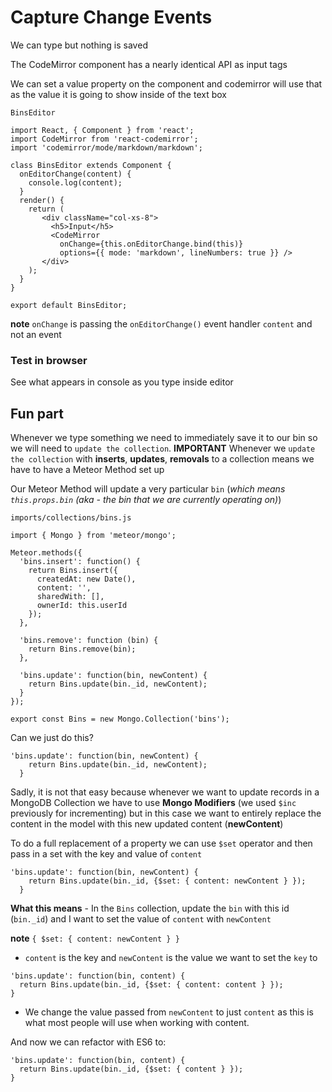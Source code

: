 # Capture Change Events
We can type but nothing is saved

The CodeMirror component has a nearly identical API as input tags

We can set a value property on the component and codemirror will use that as the value it is going to show inside of the text box

`BinsEditor`

```
import React, { Component } from 'react';
import CodeMirror from 'react-codemirror';
import 'codemirror/mode/markdown/markdown';

class BinsEditor extends Component {
  onEditorChange(content) {
    console.log(content);
  }
  render() {
    return (
       <div className="col-xs-8">
         <h5>Input</h5>
         <CodeMirror
           onChange={this.onEditorChange.bind(this)}
           options={{ mode: 'markdown', lineNumbers: true }} />
       </div>
    );
  }
}

export default BinsEditor;
```

**note** `onChange` is passing the `onEditorChange()` event handler `content` and not an event

### Test in browser
See what appears in console as you type inside editor

## Fun part
Whenever we type something we need to immediately save it to our bin so we will need to `update the collection`. **IMPORTANT** Whenever we `update the collection` with **inserts**, **updates**, **removals** to a collection means we have to have a Meteor Method set up

Our Meteor Method will update a very particular `bin` (_which means `this.props.bin` (aka - the bin that we are currently operating on)_)

`imports/collections/bins.js`

```
import { Mongo } from 'meteor/mongo';

Meteor.methods({
  'bins.insert': function() {
    return Bins.insert({
      createdAt: new Date(),
      content: '',
      sharedWith: [],
      ownerId: this.userId
    });
  },

  'bins.remove': function (bin) {
    return Bins.remove(bin);
  },

  'bins.update': function(bin, newContent) {
    return Bins.update(bin._id, newContent);
  }
});

export const Bins = new Mongo.Collection('bins');
```

Can we just do this?

```
'bins.update': function(bin, newContent) {
    return Bins.update(bin._id, newContent);
  }
```

Sadly, it is not that easy because whenever we want to update records in a MongoDB Collection we have to use **Mongo Modifiers** (we used `$inc` previously for incrementing) but in this case we want to entirely replace the content in the model with this new updated content (**newContent**)

To do a full replacement of a property we can use `$set` operator and then pass in a set with the key and value of `content`

```
'bins.update': function(bin, newContent) {
    return Bins.update(bin._id, {$set: { content: newContent } });
  }
```

**What this means** - In the `Bins` collection, update the `bin` with this id (`bin._id`) and I want to set the value of `content` with `newContent`

**note** `{ $set: { content: newContent } }`

* `content` is the key and `newContent` is the value we want to set the `key` to

```
'bins.update': function(bin, content) {
  return Bins.update(bin._id, {$set: { content: content } });
}
```

* We change the value passed from `newContent` to just `content` as this is what most people will use when working with content.

And now we can refactor with ES6 to:

```
'bins.update': function(bin, content) {
  return Bins.update(bin._id, {$set: { content } });
}
```


